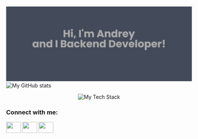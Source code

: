 
[![MasterHead](https://github.com/AndreyStaroverov/java-explore-with-me/blob/main/banner.png)](https://github.com/AndreyStaroverov)
![My GitHub stats](https://github-readme-stats.vercel.app/api?username=AndreyStaroverov&theme=dark&show_icons=true)
<p align="center">
<img src="https://github-readme-tech-stack.vercel.app/api/cards?titleAlign=center&lineCount=3&theme=jetbrains_new_dark&bg=%23000000&badge=%232b2626&border=%23fcfcfc&titleColor=%23706060&line1=Java%2CJava%2Cf0ba12%3BSpring%2CSpring%2C5aff3c%3BHibernate%2Chibernate%2Cff1919%3BSQL%2CSQL%2Cfffafa%3B&line2=PostgreSql%2CPostgreSql%2C44d3ff%3Bdocker%2Cdocker%2C3b4cff%3BJUnit%2CJUnit%2Cf1f1f1%3B" alt="My Tech Stack" />
</p>
<h3 align="left">Connect with me:</h3>
<p align="left">
<a href="https://t.me/andureyka" target="blank"><img align="center" src="https://cdn.jsdelivr.net/npm/simple-icons@3.0.1/icons/telegram.svg" alt="" height="30" width="40" /></a>
  <a href="https://vk.com/saizz" target="blank"><img align="center" src="https://cdn.jsdelivr.net/npm/simple-icons@3.0.1/icons/vk.svg" alt="" height="30" width="40" /></a>
<a href="https://www.instagram.com/andureyka/" target="blank"><img align="center" src="https://cdn.jsdelivr.net/npm/simple-icons@3.0.1/icons/instagram.svg" alt="" height="30" width="40" /></a>
</p>

<!--
**AndreyStaroverov/AndreyStaroverov** is a ✨ _special_ ✨ repository because its `README.md` (this file) appears on your GitHub profile.
<h3 align="left">Connect with me:</h3>
<p align="left">
<a href="your link" target="blank"><img align="center" src="https://cdn.jsdelivr.net/npm/simple-icons@3.0.1/icons/twitter.svg" alt="" height="30" width="40" /></a>
<a href="your link" target="blank"><img align="center" src="https://cdn.jsdelivr.net/npm/simple-icons@3.0.1/icons/linkedin.svg" alt="" height="30" width="40" /></a>
<a href="your link" target="blank"><img align="center" src="https://cdn.jsdelivr.net/npm/simple-icons@3.0.1/icons/instagram.svg" alt="" height="30" width="40" /></a>
<a href="your link" target="blank"><img align="center" src="https://cdn.jsdelivr.net/npm/simple-icons@3.0.1/icons/youtube.svg" alt="" height="30" width="40" /></a>
</p>
<!--
Here are some ideas to get you started:
  <img align="right" alt="Coding" width="400" src="https://media.tenor.com/NZqiUoAnAFsAAAAC/cat-computer.gif">
- 🔭 I’m currently working on ...
- 🌱 I’m currently learning ...
- 👯 I’m looking to collaborate on ...
- 🤔 I’m looking for help with ...
- 💬 Ask me about ...
- 📫 How to reach me: ...
- 😄 Pronouns: ...
- ⚡ Fun fact: ...
-->
